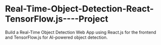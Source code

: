 # Real-Time-Object-Detection-React-TensorFlow.js----Project
Build a Real-Time Object Detection Web App using React.js for the frontend and TensorFlow.js for AI-powered object detection.
